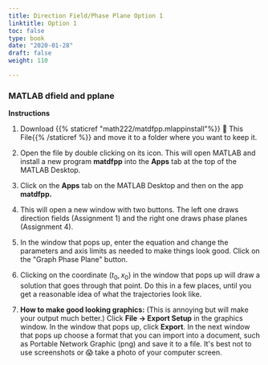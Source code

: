 ```yaml
---
title: Direction Field/Phase Plane Option 1
linktitle: Option 1
toc: false
type: book
date: "2020-01-28"
draft: false
weight: 110

---
```


### MATLAB dfield and pplane

**Instructions**

1. Download {{% staticref "math222/matdfpp.mlappinstall"%}} 📄 This File{{% /staticref %}} and move it to a folder where you want to keep it.
2. Open the file by double clicking on its icon. This will open MATLAB and install a new program **matdfpp** into the **Apps** tab at the top of the MATLAB Desktop.
3. Click on the **Apps** tab on the MATLAB Desktop and then on the app **matdfpp.**
4. This will open a new window with two buttons. The left one draws direction fields (Assignment 1) and the right one draws phase planes (Assignment 4).

1. In the window that pops up, enter the equation and change the parameters and axis limits as needed to make things look good. Click on the "Graph Phase Plane" button.
1. Clicking on the coordinate $(t_0,x_0)$ in the window that pops up will draw a solution that goes through that point. Do this in a few places, until you get a reasonable idea of what the trajectories look like.  
1. **How to make good looking graphics:**  (This is annoying but will make your output much better.) Click **File $\to$ Export Setup** in the graphics window. In the window that pops up, click **Export**. In the next window that pops up choose a format that you can import into a document, such as Portable Network Graphic (png) and save it to a file. It's best not to use screenshots or :scream: take a photo of your computer screen.

